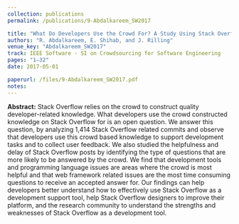 ```yaml
---
collection: publications
permalink: /publications/9-Abdalkareem_SW2017

title: "What Do Developers Use the Crowd For? A Study Using Stack Overflow"
authors: "R. Abdalkareem, E. Shihab, and J. Rilling"
venue_key: "Abdalkareem_SW2017"
track: IEEE Software - SI on Crowdsourcing for Software Engineering
pages: "1–32"
date: 2017-05-01

paperurl: /files/9-Abdalkareem_SW2017.pdf
notes:
---
```


**Abstract:** Stack Overflow relies on the crowd to construct quality developer-related knowledge. What developers use the crowd constructed knowledge on Stack Overflow for is an open question. We answer this question, by analyzing 1,414 Stack Overflow related commits and observe that developers use this crowd based knowledge to support development tasks and to collect user feedback. We also studied the helpfulness and delay of Stack Overflow posts by identifying the type of questions that are more likely to be answered by the crowd. We find that development tools and programming language issues are areas where the crowd is most helpful and that web framework related issues are the most time consuming questions to receive an accepted answer for. Our findings can help developers better understand how to effectively use Stack Overflow as a development support tool, help Stack Overflow designers to improve their platform, and the research community to understand the strengths and weaknesses of Stack Overflow as a development tool.